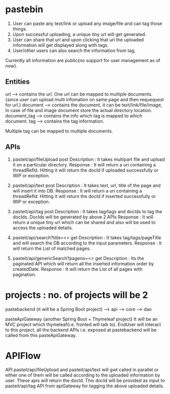# pastebin

1. User can paste any text/link or upload any image/file and can tag those things.
2. Upon successful uploading, a unique tiny url will get generated.
3. User can share that url and upon clicking that url the uploaded information will get displayed along with tags.
4. User/other users can also search the information from tag.

Currently all information are public{no support for user management as of now}.

Entities
--------
url --> contains the url. One url can be mapped to multiple documents. {since user can upload multi infomation on same page and then requequest for url.}
document --> contains the document, it can be text/link/file/image, In case of file and image document store the actual directory location.
document_tag --> contains the info which tag is mapped to which document.
tag --> contains the tag information.

Multiple tag can be mapped to multiple documents.


APIs
-----------

1. pasteit/api/fileUpload  post
   Description : It takes multipart file and upload it on a particular directory.
   Response    : It will return a uri containing a threadRefId. Hitting it will return the docId if uploaded successfully or WIP or exception.

2. pasteit/api/text  post
   Description : It takes text, url, title of the page and will insert it into DB.
   Response    : It will return a uri containing a threadRefId. Hitting it will return the docId if inserted successfully or WIP or exception.

3. pasteit/api/tag   post
   Description : It takes tag/tags and docIds to tag the docIds. DocIds will be generated by above 2 APIs
   Response    : It will return a unique tiny url which can be shared and also will be used to access the uploaded details.

4. pasteit/api/search?title=<>  get
   Description : It takes tag/tags/pageTitle and will search the DB according to the input parameters.
   Response    : It will return the List of matched pages.

5. pasteit/api/genericSearch?pageno=<>  get
   Description : Its the paginated API which will return all the inserted information order by createdDate.
   Response    : It will return the List of all pages with pagination.


# projects : no. of projects will be 2

   pastebackend  {it will be a Spring Boot project}
      --> api
      --> core
      --> dao

   pasteApiGateway {another Spring Boot + Thymeleaf project}
    It will be an MVC project which thymeleaf(i.e. fronted will talk to). EndUser will interact to this project, all the
    backend APIs i.e. exposed at pastebackend will be called from this pasteApiGateway.

# APIFlow
   API pasteit/api/fileUpload and pasteit/api/text will gwt called in parallel or either one of them will be called according
   to the uploaded information by user. These apis will return the docId. This docId will be provided as input to
   pasteit/api/tag API from apiGateway for tagging the above uploaded details.
